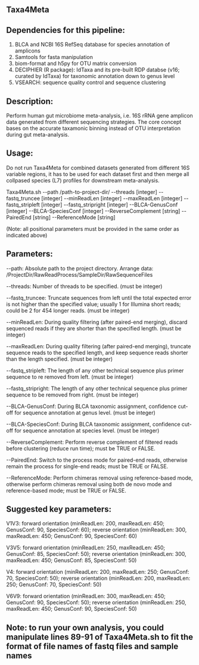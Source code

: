 ## Taxa4Meta

## Dependencies for this pipeline: 
1) BLCA and NCBI 16S RefSeq database for species annotation of amplicons 
2) Samtools for fasta manipulation 
3) biom-format and h5py for OTU matrix conversion
4) DECIPHIER (R package): IdTaxa and its pre-built RDP databse (v16; curated by IdTaxa) for taxonomic annotation down to genus level
5) VSEARCH: sequence quality control and sequence clustering

## Description:

Perform human gut microbiome meta-analysis, i.e. 16S rRNA gene amplicon data generated from different sequencing strategies. The core concept bases on the accurate taxamonic binning instead of OTU interpretation during gut meta-analysis.

## Usage: 

Do not run Taxa4Meta for combined datasets generated from different 16S variable regions, it has to be used for each dataset first and then merge all collpased species (L7) profiles for downstream meta-analysis.

Taxa4Meta.sh --path /path-to-project-dir/ --threads [integer] --fastq_truncee [integer] --minReadLen [integer] --maxReadLen [integer] --fastq_stripleft [integer] --fastq_stripright [integer] --BLCA-GenusConf [integer] --BLCA-SpeciesConf [integer] --ReverseComplement [string] --PairedEnd [string] --ReferenceMode [string]

(Note: all positional parameters must be provided in the same order as indicated above)

## Parameters:

--path: Absolute path to the project directory. Arrange data: /ProjectDir/RawReadProcess/SampleDir/RawSequenceFiles

--threads: Number of threads to be specified. (must be integer)

--fastq_truncee: Truncate sequences from left until the total expected error is not higher than the specified value; usually 1 for Illumina short reads; could be 2 for 454 longer reads. (must be integer)

--minReadLen: During quality filtering (after paired-end merging), discard sequenced reads if they are shorter than the specified length. (must be integer)

--maxReadLen: During quality filtering (after paired-end merging), truncate sequence reads to the specified length, and keep sequence reads shorter than the length specified. (must be integer)

--fastq_stripleft: The length of any other technical sequence plus primer sequence to re removed from left.  (must be integer)

--fastq_stripright: The length of any other technical sequence plus primer sequence to be removed from right. (must be integer)

--BLCA-GenusConf: During BLCA taxonomic assignment, confidence cut-off for sequence annotation at genus level. (must be integer)

--BLCA-SpeciesConf: During BLCA taxonomic assignment, confidence cut-off for sequence annotation at species level. (must be integer)

--ReverseComplement: Perform reverse complement of filtered reads before clustering (reduce run time); must be TRUE or FALSE.

--PairedEnd: Switch to the process mode for paired-end reads, otherwise remain the process for single-end reads; must be TRUE or FALSE.

--ReferenceMode: Perform chimeras removal using reference-based mode, otherwise perform chimeras removal using both de novo mode and reference-based mode;  must be TRUE or FALSE.


## Suggested key parameters:

V1V3:   forward orientation (minReadLen: 200, maxReadLen: 450; GenusConf: 90, SpeciesConf: 60); reverse orientation (minReadLen: 300, maxReadLen: 450; GenusConf: 90, SpeciesConf: 60)
        
V3V5:   forward orientation (minReadLen: 250, maxReadLen: 450; GenusConf: 85, SpeciesConf: 50); reverse orientation (minReadLen: 300, maxReadLen: 450; GenusConf: 85, SpeciesConf: 50)
        
V4:     forward orientation (minReadLen: 200, maxReadLen: 250; GenusConf: 70, SpeciesConf: 50); reverse orientation (minReadLen: 200, maxReadLen: 250; GenusConf: 70, SpeciesConf: 50)

V6V9:   forward orientation (minReadLen: 300, maxReadLen: 450; GenusConf: 90, SpeciesConf: 50); reverse orientation (minReadLen: 250, maxReadLen: 450; GenusConf: 90, SpeciesConf: 50)



## Note: to run your own analysis, you could manipulate lines 89-91 of Taxa4Meta.sh to fit the format of file names of fastq files and sample names 
